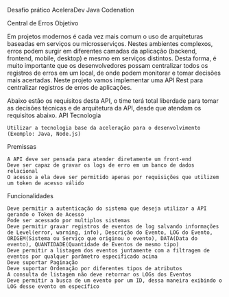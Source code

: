 Desafio prático AceleraDev Java Codenation

Central de Erros
Objetivo

Em projetos modernos é cada vez mais comum o uso de arquiteturas baseadas em serviços ou microsserviços. Nestes ambientes complexos, erros podem surgir em diferentes camadas da aplicação (backend, frontend, mobile, desktop) e mesmo em serviços distintos. Desta forma, é muito importante que os desenvolvedores possam centralizar todos os registros de erros em um local, de onde podem monitorar e tomar decisões mais acertadas. Neste projeto vamos implementar uma API Rest para centralizar registros de erros de aplicações.

Abaixo estão os requisitos desta API, o time terá total liberdade para tomar as decisões técnicas e de arquitetura da API, desde que atendam os requisitos abaixo.
API
Tecnologia

    Utilizar a tecnologia base da aceleração para o desenvolvimento (Exemplo: Java, Node.js)

Premissas

    A API deve ser pensada para atender diretamente um front-end
    Deve ser capaz de gravar os logs de erro em um banco de dados relacional
    O acesso a ela deve ser permitido apenas por requisições que utilizem um token de acesso válido

Funcionalidades

    Deve permitir a autenticação do sistema que deseja utilizar a API gerando o Token de Acesso
    Pode ser acessado por multiplos sistemas
    Deve permitir gravar registros de eventos de log salvando informações de Level(error, warning, info), Descrição do Evento, LOG do Evento, ORIGEM(Sistema ou Serviço que originou o evento), DATA(Data do evento), QUANTIDADE(Quantidade de Eventos de mesmo tipo)
    Deve permitir a listagem dos eventos juntamente com a filtragem de eventos por qualquer parâmetro especificado acima
    Deve suportar Paginação
    Deve suportar Ordenação por diferentes tipos de atributos
    A consulta de listagem não deve retornar os LOGs dos Eventos
    Deve permitir a busca de um evento por um ID, dessa maneira exibindo o LOG desse evento em específico

